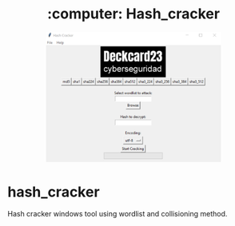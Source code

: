 <h1 align="center"> :computer: Hash_cracker </h1>
<p align="center">
  <img src="https://github.com/RickDeckcard/hash_cracker/blob/main/hash_cracker_screenshot.png" width="350" title="screenshot about the tool">
</p>


# hash_cracker
Hash cracker windows tool using wordlist and collisioning method.
